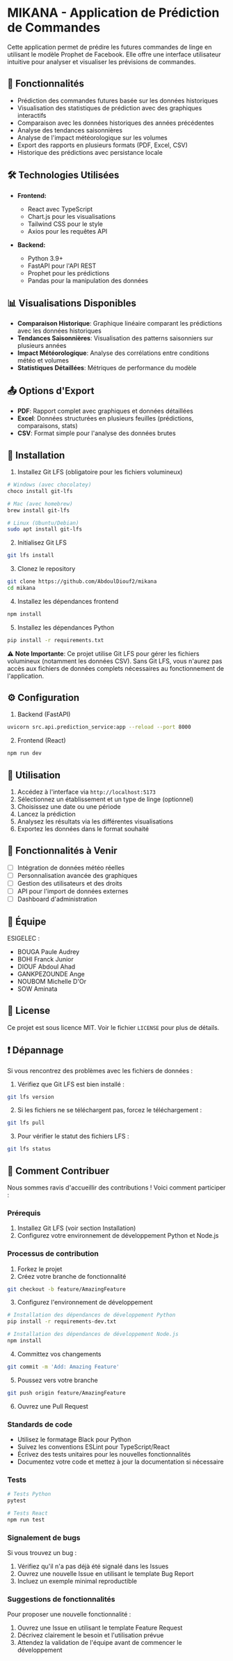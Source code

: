 # MIKANA - Application de Prédiction de Commandes

Cette application permet de prédire les futures commandes de linge en utilisant le modèle Prophet de Facebook. Elle offre une interface utilisateur intuitive pour analyser et visualiser les prévisions de commandes.

## 🚀 Fonctionnalités

- Prédiction des commandes futures basée sur les données historiques
- Visualisation des statistiques de prédiction avec des graphiques interactifs
- Comparaison avec les données historiques des années précédentes
- Analyse des tendances saisonnières
- Analyse de l'impact météorologique sur les volumes
- Export des rapports en plusieurs formats (PDF, Excel, CSV)
- Historique des prédictions avec persistance locale

## 🛠️ Technologies Utilisées

- **Frontend:**
  - React avec TypeScript
  - Chart.js pour les visualisations
  - Tailwind CSS pour le style
  - Axios pour les requêtes API

- **Backend:**
  - Python 3.9+
  - FastAPI pour l'API REST
  - Prophet pour les prédictions
  - Pandas pour la manipulation des données

## 📊 Visualisations Disponibles

- **Comparaison Historique**: Graphique linéaire comparant les prédictions avec les données historiques
- **Tendances Saisonnières**: Visualisation des patterns saisonniers sur plusieurs années
- **Impact Météorologique**: Analyse des corrélations entre conditions météo et volumes
- **Statistiques Détaillées**: Métriques de performance du modèle

## 📤 Options d'Export

- **PDF**: Rapport complet avec graphiques et données détaillées
- **Excel**: Données structurées en plusieurs feuilles (prédictions, comparaisons, stats)
- **CSV**: Format simple pour l'analyse des données brutes

## 🚦 Installation

1. Installez Git LFS (obligatoire pour les fichiers volumineux)
```bash
# Windows (avec chocolatey)
choco install git-lfs

# Mac (avec homebrew)
brew install git-lfs

# Linux (Ubuntu/Debian)
sudo apt install git-lfs
```

2. Initialisez Git LFS
```bash
git lfs install
```

3. Clonez le repository
```bash
git clone https://github.com/AbdoulDiouf2/mikana
cd mikana
```

4. Installez les dépendances frontend
```bash
npm install
```

5. Installez les dépendances Python
```bash
pip install -r requirements.txt
```

⚠️ **Note Importante**: Ce projet utilise Git LFS pour gérer les fichiers volumineux (notamment les données CSV). Sans Git LFS, vous n'aurez pas accès aux fichiers de données complets nécessaires au fonctionnement de l'application.

## ⚙️ Configuration

1. Backend (FastAPI)
```bash
uvicorn src.api.prediction_service:app --reload --port 8000
```

2. Frontend (React)
```bash
npm run dev
```

## 📝 Utilisation

1. Accédez à l'interface via `http://localhost:5173`
2. Sélectionnez un établissement et un type de linge (optionnel)
3. Choisissez une date ou une période
4. Lancez la prédiction
5. Analysez les résultats via les différentes visualisations
6. Exportez les données dans le format souhaité

## 🔄 Fonctionnalités à Venir

- [ ] Intégration de données météo réelles
- [ ] Personnalisation avancée des graphiques
- [ ] Gestion des utilisateurs et des droits
- [ ] API pour l'import de données externes
- [ ] Dashboard d'administration

## 👥 Équipe

ESIGELEC :
- BOUGA Paule Audrey
- BOHI Franck Junior
- DIOUF Abdoul Ahad
- GANKPEZOUNDE Ange
- NOUBOM Michelle D'Or
- SOW Aminata

## 📄 License

Ce projet est sous licence MIT. Voir le fichier `LICENSE` pour plus de détails.

## ❗ Dépannage

Si vous rencontrez des problèmes avec les fichiers de données :

1. Vérifiez que Git LFS est bien installé :
```bash
git lfs version
```

2. Si les fichiers ne se téléchargent pas, forcez le téléchargement :
```bash
git lfs pull
```

3. Pour vérifier le statut des fichiers LFS :
```bash
git lfs status
```

## 🤝 Comment Contribuer

Nous sommes ravis d'accueillir des contributions ! Voici comment participer :

### Prérequis
1. Installez Git LFS (voir section Installation)
2. Configurez votre environnement de développement Python et Node.js

### Processus de contribution
1. Forkez le projet
2. Créez votre branche de fonctionnalité
```bash
git checkout -b feature/AmazingFeature
```

3. Configurez l'environnement de développement
```bash
# Installation des dépendances de développement Python
pip install -r requirements-dev.txt

# Installation des dépendances de développement Node.js
npm install
```

4. Committez vos changements
```bash
git commit -m 'Add: Amazing Feature'
```

5. Poussez vers votre branche
```bash
git push origin feature/AmazingFeature
```

6. Ouvrez une Pull Request

### Standards de code
- Utilisez le formatage Black pour Python
- Suivez les conventions ESLint pour TypeScript/React
- Écrivez des tests unitaires pour les nouvelles fonctionnalités
- Documentez votre code et mettez à jour la documentation si nécessaire

### Tests
```bash
# Tests Python
pytest

# Tests React
npm run test
```

### Signalement de bugs
Si vous trouvez un bug :
1. Vérifiez qu'il n'a pas déjà été signalé dans les Issues
2. Ouvrez une nouvelle Issue en utilisant le template Bug Report
3. Incluez un exemple minimal reproductible

### Suggestions de fonctionnalités
Pour proposer une nouvelle fonctionnalité :
1. Ouvrez une Issue en utilisant le template Feature Request
2. Décrivez clairement le besoin et l'utilisation prévue
3. Attendez la validation de l'équipe avant de commencer le développement
